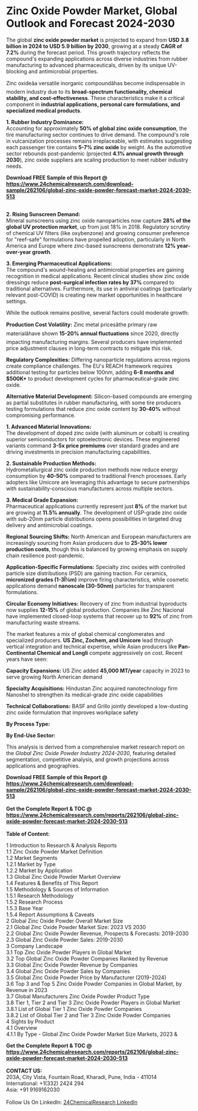 <h1>Zinc Oxide Powder Market, Global Outlook and Forecast 2024-2030</h1><p>The global <strong>zinc oxide powder market</strong> is projected to expand from <strong>USD 3.8 billion in 2024 to USD 5.9 billion by 2030</strong>, growing at a steady <strong>CAGR of 7.2%</strong> during the forecast period. This growth trajectory reflects the compound's expanding applications across diverse industries from rubber manufacturing to advanced pharmaceuticals, driven by its unique UV-blocking and antimicrobial properties.</p><p>Zinc oxideâa versatile inorganic compoundâhas become indispensable in modern industry due to its <strong>broad-spectrum functionality, chemical stability, and cost-effectiveness</strong>. These characteristics make it a critical component in <strong>industrial applications, personal care formulations, and specialized medical products</strong>.</p><p><strong>1. Rubber Industry Dominance:</strong><br>
Accounting for approximately <strong>50% of global zinc oxide consumption</strong>, the tire manufacturing sector continues to drive demand. The compound's role in vulcanization processes remains irreplaceable, with estimates suggesting each passenger tire contains <strong>5-7% zinc oxide</strong> by weight. As the automotive sector rebounds post-pandemic (projected <strong>4.1% annual growth through 2030</strong>), zinc oxide suppliers are scaling production to meet rubber industry needs.</p><div><b>Download FREE Sample of this Report @ 
            <a href="https://www.24chemicalresearch.com/download-sample/262106/global-zinc-oxide-powder-forecast-market-2024-2030-513">
            https://www.24chemicalresearch.com/download-sample/262106/global-zinc-oxide-powder-forecast-market-2024-2030-513</a></b></div><br><p><strong>2. Rising Sunscreen Demand:</strong><br>
Mineral sunscreens using zinc oxide nanoparticles now capture <strong>28% of the global UV protection market</strong>, up from just 18% in 2018. Regulatory scrutiny of chemical UV filters (like oxybenzone) and growing consumer preference for "reef-safe" formulations have propelled adoption, particularly in North America and Europe where zinc-based sunscreens demonstrate <strong>12% year-over-year growth</strong>.</p><p><strong>3. Emerging Pharmaceutical Applications:</strong><br>
The compound's wound-healing and antimicrobial properties are gaining recognition in medical applications. Recent clinical studies show zinc oxide dressings reduce <strong>post-surgical infection rates by 37%</strong> compared to traditional alternatives. Furthermore, its use in antiviral coatings (particularly relevant post-COVID) is creating new market opportunities in healthcare settings.</p><p>While the outlook remains positive, several factors could moderate growth:</p><p><strong>Production Cost Volatility:</strong> Zinc metal pricesâthe primary raw materialâhave shown <strong>15-20% annual fluctuations</strong> since 2020, directly impacting manufacturing margins. Several producers have implemented price adjustment clauses in long-term contracts to mitigate this risk.</p><p><strong>Regulatory Complexities:</strong> Differing nanoparticle regulations across regions create compliance challenges. The EU's REACH framework requires additional testing for particles below 100nm, adding <strong>6-8 months and $500K+</strong> to product development cycles for pharmaceutical-grade zinc oxide.</p><p><strong>Alternative Material Development:</strong> Silicon-based compounds are emerging as partial substitutes in rubber manufacturing, with some tire producers testing formulations that reduce zinc oxide content by <strong>30-40%</strong> without compromising performance.</p><p><strong>1. Advanced Material Innovations:</strong><br>
The development of doped zinc oxide (with aluminum or cobalt) is creating superior semiconductors for optoelectronic devices. These engineered variants command <strong>3-5x price premiums</strong> over standard grades and are driving investments in precision manufacturing capabilities.</p><p><strong>2. Sustainable Production Methods:</strong><br>
Hydrometallurgical zinc oxide production methods now reduce energy consumption by <strong>40-50%</strong> compared to traditional French processes. Early adopters like Umicore are leveraging this advantage to secure partnerships with sustainability-conscious manufacturers across multiple sectors.</p><p><strong>3. Medical Grade Expansion:</strong><br>
Pharmaceutical applications currently represent just <strong>8%</strong> of the market but are growing at <strong>11.5% annually</strong>. The development of USP-grade zinc oxide with sub-20nm particle distributions opens possibilities in targeted drug delivery and antimicrobial coatings.</p><p><strong>Regional Sourcing Shifts:</strong> North American and European manufacturers are increasingly sourcing from Asian producers due to <strong>25-30% lower production costs</strong>, though this is balanced by growing emphasis on supply chain resilience post-pandemic.</p><p><strong>Application-Specific Formulations:</strong> Specialty zinc oxides with controlled particle size distributions (PSD) are gaining traction. For ceramics, <strong>micronized grades (1-3Î¼m)</strong> improve firing characteristics, while cosmetic applications demand <strong>nanoscale (30-50nm)</strong> particles for transparent formulations.</p><p><strong>Circular Economy Initiatives:</strong> Recovery of zinc from industrial byproducts now supplies <strong>12-15%</strong> of global production. Companies like Zinc Nacional have implemented closed-loop systems that recover up to <strong>92%</strong> of zinc from manufacturing waste streams.</p><p>The market features a mix of global chemical conglomerates and specialized producers. <strong>US Zinc, Zochem, and Umicore</strong> lead through vertical integration and technical expertise, while Asian producers like <strong>Pan-Continental Chemical and Longli</strong> compete aggressively on cost. Recent years have seen:</p><p><strong>Capacity Expansions:</strong> US Zinc added <strong>45,000 MT/year</strong> capacity in 2023 to serve growing North American demand</p><p><strong>Specialty Acquisitions:</strong> Hindustan Zinc acquired nanotechnology firm Nanoshel to strengthen its medical-grade zinc oxide capabilities</p><p><strong>Technical Collaborations:</strong> BASF and Grillo jointly developed a low-dusting zinc oxide formulation that improves workplace safety</p><p><strong>By Process Type:</strong></p><p><strong>By End-Use Sector:</strong></p><p>This analysis is derived from a comprehensive market research report on the <em>Global Zinc Oxide Powder Industry 2024-2030</em>, featuring detailed segmentation, competitive analysis, and growth projections across applications and geographies.</p><div><b>Download FREE Sample of this Report @ 
            <a href="https://www.24chemicalresearch.com/download-sample/262106/global-zinc-oxide-powder-forecast-market-2024-2030-513">
            https://www.24chemicalresearch.com/download-sample/262106/global-zinc-oxide-powder-forecast-market-2024-2030-513</a></b></div><br><div><b>Get the Complete Report & TOC @ 
            <a href="https://www.24chemicalresearch.com/reports/262106/global-zinc-oxide-powder-forecast-market-2024-2030-513">
            https://www.24chemicalresearch.com/reports/262106/global-zinc-oxide-powder-forecast-market-2024-2030-513</a></b></div><br>
            <b>Table of Content:</b><p>1 Introduction to Research & Analysis Reports<br />
    1.1 Zinc Oxide Powder Market Definition<br />
    1.2 Market Segments<br />
        1.2.1 Market by Type<br />
        1.2.2 Market by Application<br />
    1.3 Global Zinc Oxide Powder Market Overview<br />
    1.4 Features & Benefits of This Report<br />
    1.5 Methodology & Sources of Information<br />
        1.5.1 Research Methodology<br />
        1.5.2 Research Process<br />
        1.5.3 Base Year<br />
        1.5.4 Report Assumptions & Caveats<br />
2 Global Zinc Oxide Powder Overall Market Size<br />
    2.1 Global Zinc Oxide Powder Market Size: 2023 VS 2030<br />
    2.2 Global Zinc Oxide Powder Revenue, Prospects & Forecasts: 2019-2030<br />
    2.3 Global Zinc Oxide Powder Sales: 2019-2030<br />
3 Company Landscape<br />
    3.1 Top Zinc Oxide Powder Players in Global Market<br />
    3.2 Top Global Zinc Oxide Powder Companies Ranked by Revenue<br />
    3.3 Global Zinc Oxide Powder Revenue by Companies<br />
    3.4 Global Zinc Oxide Powder Sales by Companies<br />
    3.5 Global Zinc Oxide Powder Price by Manufacturer (2019-2024)<br />
    3.6 Top 3 and Top 5 Zinc Oxide Powder Companies in Global Market, by Revenue in 2023<br />
    3.7 Global Manufacturers Zinc Oxide Powder Product Type<br />
    3.8 Tier 1, Tier 2 and Tier 3 Zinc Oxide Powder Players in Global Market<br />
        3.8.1 List of Global Tier 1 Zinc Oxide Powder Companies<br />
        3.8.2 List of Global Tier 2 and Tier 3 Zinc Oxide Powder Companies<br />
4 Sights by Product<br />
    4.1 Overview<br />
        4.1.1 By Type - Global Zinc Oxide Powder Market Size Markets, 2023 &</p><div><b>Get the Complete Report & TOC @ 
            <a href="https://www.24chemicalresearch.com/reports/262106/global-zinc-oxide-powder-forecast-market-2024-2030-513">
            https://www.24chemicalresearch.com/reports/262106/global-zinc-oxide-powder-forecast-market-2024-2030-513</a></b></div><br><b>CONTACT US:</b><br>
            203A, City Vista, Fountain Road, Kharadi, Pune, India - 411014<br>
            International: +1(332) 2424 294<br>
            Asia: +91 9169162030 <br><br>
            Follow Us On LinkedIn: <a href="https://www.linkedin.com/company/24chemicalresearch/">24ChemicalResearch LinkedIn</a>